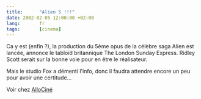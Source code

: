 ```yaml
---
title:      "Alien 5 !!!"
date: 2002-02-05 12:00:00 +02:00
lang:       fr
tags:       [cinema]
---
```




Ca y est (enfin ?), la production du 5ème opus de la célèbre saga Alien est lancée, annonce le tabloïd britannique The London Sunday Express. Ridley Scott serait sur la bonne voie pour en être le réalisateur.

Mais le studio Fox a démenti l'info, donc il faudra attendre encore un peu pour avoir une certitude…

Voir chez [AlloCiné](http://www.allocine.com/article/fichearticle_gen_carticle=510379.html)
